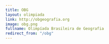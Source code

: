 ```yaml
---
title: OBG
layout: olimpiada
link: http://obgeografia.org
image: obg.png
fullname: Olimpíada Brasileira de Geografia
redirect_from: "/obg"
---
```


